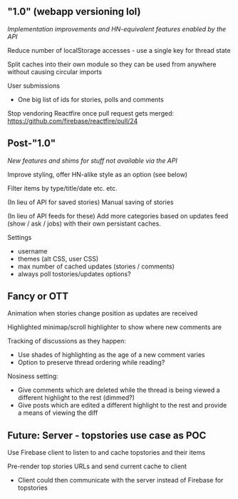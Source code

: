 ## "1.0" (webapp versioning lol)

*Implementation improvements and HN-equivalent features enabled by the API*

Reduce number of localStorage accesses - use a single key for thread state

Split caches into their own module so they can be used from anywhere without
causing circular imports

User submissions
* One big list of ids for stories, polls and comments

Stop vendoring Reactfire once pull request gets merged: https://github.com/firebase/reactfire/pull/24

## Post-"1.0"

*New features and shims for stuff not available via the API*

Improve styling, offer HN-alike style as an option (see below)

Filter items by type/title/date etc. etc.

(In lieu of API for saved stories) Manual saving of stories

(In lieu of API feeds for these) Add more categories based on updates feed (show
/ ask / jobs) with their own persistant caches.

Settings
* username
* themes (alt CSS, user CSS)
* max number of cached updates (stories / comments)
* always poll tostories/updates options?

## Fancy or OTT

Animation when stories change position as updates are received

Highlighted minimap/scroll highlighter to show where new comments are

Tracking of discussions as they happen:
* Use shades of highlighting as the age of a new comment varies
* Option to preserve thread ordering while reading?

Nosiness setting:
* Give comments which are deleted while the thread is being viewed a different
  highlight to the rest (dimmed?)
* Give posts which are edited a different highlight to the rest and provide a
  means of viewing the diff

## Future: Server - topstories use case as POC

Use Firebase client to listen to and cache topstories and their items

Pre-render top stories URLs and send current cache to client
* Client could then communicate with the server instead of Firebase for topstories